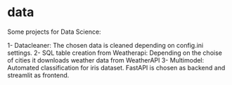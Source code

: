# data
Some projects for Data Science:


1- Datacleaner: The chosen data is cleaned depending on config.ini settings.
2- SQL table creation from Weatherapi: Depending on the choise of cities it downloads weather data from WeatherAPI
3- Multimodel: Automated classification for iris dataset. FastAPI is chosen as backend and streamlit as frontend.
